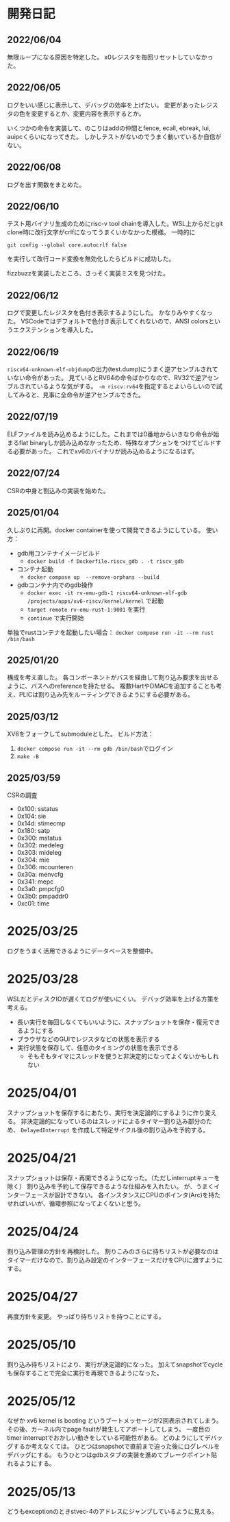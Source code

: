 # 開発日記
## 2022/06/04
無限ループになる原因を特定した。
x0レジスタを毎回リセットしていなかった。
## 2022/06/05
ログをいい感じに表示して、デバッグの効率を上げたい。
変更があったレジスタの色を変更するとか、変更内容を表示するとか。

いくつかの命令を実装して、のこりはaddの仲間とfence, ecall, ebreak, lui, auipcくらいになってきた。
しかしテストがないのでうまく動いているか自信がない。

## 2022/06/08
ログを出す関数をまとめた。

## 2022/06/10
テスト用バイナリ生成のためにrisc-v tool chainを導入した。WSL上からだとgit clone時に改行文字がcrlfになってうまくいかなかった模様。
一時的に

```
git config --global core.autocrlf false
```

を実行して改行コード変換を無効化したらビルドに成功した。

fizzbuzzを実装したところ、さっそく実装ミスを見つけた。

## 2022/06/12
ログで変更したレジスタを色付き表示するようにした。
かなりみやすくなった。
VSCodeではデフォルトで色付き表示してくれないので、ANSI colorsというエクステンションを導入した。

## 2022/06/19
`riscv64-unknown-elf-objdump`の出力(test.dump)にうまく逆アセンブルされていない命令があった。
見ているとRV64の命令ばかりなので、RV32で逆アセンブルされているような気がする。
`-m riscv:rv64`を指定するとよいらしいので試してみると、見事に全命令が逆アセンブルできた。

## 2022/07/19
ELFファイルを読み込めるようにした。これまでは0番地からいきなり命令が始まるflat binaryしか読み込めなかったため、特殊なオプションをつけてビルドする必要があった。
これでxv6のバイナリが読み込めるようになるはず。

## 2022/07/24
CSRの中身と割込みの実装を始めた。

## 2025/01/04
久しぶりに再開。docker containerを使って開発できるようにしている。
使い方：

- gdb用コンテナイメージビルド
    - `docker build -f Dockerfile.riscv_gdb . -t riscv_gdb`
- コンテナ起動
    - `docker compose up  --remove-orphans --build`
- gdbコンテナ内でのgdb操作
    - `docker exec -it rv-emu-gdb-1 riscv64-unknown-elf-gdb /projects/apps/xv6-riscv/kernel/kernel` で起動
    - `target remote rv-emu-rust-1:9001` を実行
    - `continue` で実行開始

単独でrustコンテナを起動したい場合：
`docker compose run -it --rm rust /bin/bash`

## 2025/01/20
構成を考え直した。
各コンポーネントがバスを経由して割り込み要求を出せるように、バスへのreferenceを持たせる。
複数HartやDMACを追加することも考え、PLICは割り込み先をルーティングできるようにする必要がある。

## 2025/03/12
XV6をフォークしてsubmoduleとした。
ビルド方法：
1. `docker compose run -it --rm gdb /bin/bash`でログイン
2. `make -B`

## 2025/03/59
CSRの調査
- 0x100: sstatus
- 0x104: sie
- 0x14d: stimecmp
- 0x180: satp
- 0x300: mstatus
- 0x302: medeleg
- 0x303: mideleg
- 0x304: mie
- 0x306: mcounteren
- 0x30a: menvcfg
- 0x341: mepc
- 0x3a0: pmpcfg0
- 0x3b0: pmpaddr0
- 0xc01: time

# 2025/03/25
ログをうまく活用できるようにデータベースを整備中。

# 2025/03/28
WSLだとディスクIOが遅くてログが使いにくい。
デバッグ効率を上げる方策を考える。

- 長い実行を毎回しなくてもいいように、スナップショットを保存・復元できるようにする
- ブラウザなどのGUIでレジスタなどの状態を表示する
- 実行状態を保存して、任意のタイミングの状態を表示できる
  - そもそもタイマにスレッドを使うと非決定的になってよくないかもしれない

# 2025/04/01
スナップショットを保存するにあたり、実行を決定論的にするように作り変える。
非決定論的になっているのはスレッドによるタイマー割り込み部分のため、 `DelayedInterrupt` を作成して特定サイクル後の割り込みを予約する。

# 2025/04/21
スナップショットは保存・再開できるようになった。（ただしinterruptキューを除く）
割り込みを予約して保存できるような仕組みを入れたい。
が、うまくインターフェースが設計できない。
各インスタンスにCPUのポインタ(Arc)を持たせればいいが、循環参照になってよくないと思う。

# 2025/04/24
割り込み管理の方針を再検討した。
割りこみのさらに待ちリストが必要なのはタイマーだけなので、割り込み設定のインターフェースだけをCPUに渡すようにする。

# 2025/04/27
再度方針を変更。
やっぱり待ちリストを持つことにする。

# 2025/05/10
割り込み待ちリストにより、実行が決定論的になった。
加えてsnapshotでcycleも保存することで完全に実行を再現できるようになった。

# 2025/05/12
なぜか xv6 kernel is booting というブートメッセージが2回表示されてしまう。
その後、カーネル内でpage faultが発生してアボートしてしまう。
一度目のtimer interruptでおかしい動きをしている可能性がある。
どのようにしてデバッグするか考えなくては。
ひとつはsnapshotで直前まで迫った後にログレベルをデバッグにする。
もうひとつはgdbスタブの実装を進めてブレークポイント貼れるようにする。

# 2025/05/13
どうもexceptionのときstvec-4のアドレスにジャンプしているように見える。